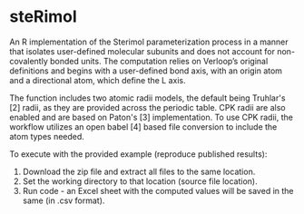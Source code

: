 # steRimol

An R implementation of the Sterimol parameterization process in a manner that isolates user-defined molecular subunits and does not account for non-covalently bonded units. 
The computation relies on Verloop’s original definitions and begins with a user-defined bond axis, with an origin atom and a directional atom, which define the L axis. 

The function includes two atomic radii models, the default being Truhlar's [2] radii, as they are provided across the periodic table. CPK radii are also enabled and are based on 
Paton's [3] implementation. To use CPK radii, the workflow utilizes an open babel [4] based file conversion to include the atom types needed. 

To execute with the provided example (reproduce published results):
  1. Download the zip file and extract all files to the same location. 
  2. Set the working directory to that location (source file location). 
  3. Run code - an Excel sheet with the computed values will be saved in the same (in .csv format).
  
